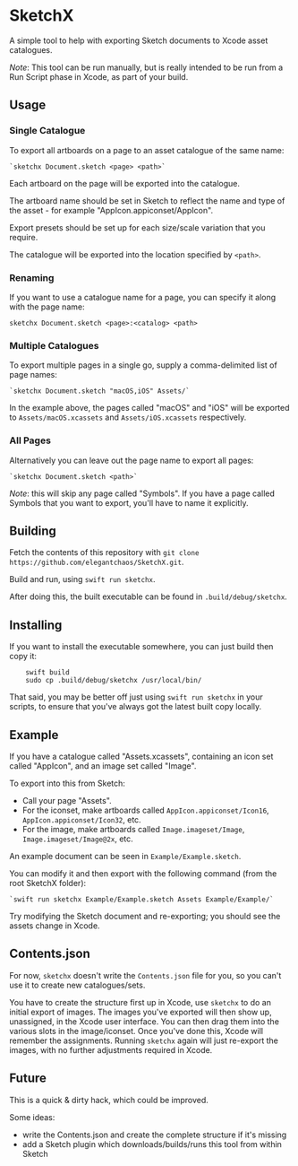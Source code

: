# SketchX

A simple tool to help with exporting Sketch documents to Xcode asset catalogues.

*Note*: This tool can be run manually, but is really intended to be run from a Run Script phase in Xcode, as part of your build.



## Usage

### Single Catalogue

To export all artboards on a page to an asset catalogue of the same name:

    `sketchx Document.sketch <page> <path>`

Each artboard on the page will be exported into the catalogue.

The artboard name should be set in Sketch to reflect the name and type of the asset - for example "AppIcon.appiconset/AppIcon".

Export presets should be set up for each size/scale variation that you require.

The catalogue will be exported into the location specified by `<path>`.

### Renaming

If you want to use a catalogue name for a page, you can specify it along with the page name:

`sketchx Document.sketch <page>:<catalog> <path>`

### Multiple Catalogues

To export multiple pages in a single go, supply a comma-delimited list of page names:

    `sketchx Document.sketch "macOS,iOS" Assets/`

In the example above, the pages called "macOS" and "iOS" will be exported to `Assets/macOS.xcassets` and `Assets/iOS.xcassets` respectively.

### All Pages

Alternatively you can leave out the page name to export all pages:

    `sketchx Document.sketch <path>`

*Note*: this will skip any page called "Symbols". If you have a page called Symbols that you want to export, you'll have to name it explicitly.



## Building

Fetch the contents of this repository with `git clone https://github.com/elegantchaos/SketchX.git`.

Build and run, using `swift run sketchx`.

After doing this, the built executable can be found in `.build/debug/sketchx`.



## Installing

If you want to install the executable somewhere, you can just build then copy it:

```
    swift build
    sudo cp .build/debug/sketchx /usr/local/bin/
```

That said, you may be better off just using `swift run sketchx` in your scripts, to ensure that you've always got the latest built copy locally.



## Example

If you have a catalogue called "Assets.xcassets", containing an icon set called "AppIcon", and an image set called "Image".

To export into this from Sketch:

- Call your page "Assets".
- For the iconset, make artboards called `AppIcon.appiconset/Icon16`, `AppIcon.appiconset/Icon32`, etc.
- For the image, make artboards called `Image.imageset/Image`, `Image.imageset/Image@2x`, etc.

An example document can be seen in `Example/Example.sketch`.

You can modify it and then export with the following command (from the root SketchX folder):

    `swift run sketchx Example/Example.sketch Assets Example/Example/`


Try modifying the Sketch document and re-exporting; you should see the assets change in Xcode.



## Contents.json

For now, `sketchx` doesn't write the `Contents.json` file for you, so you can't use it to create new catalogues/sets.

You have to create the structure first up in Xcode, use `sketchx` to do an initial export of images. The images you've
exported will then show up, unassigned, in the Xcode user interface. You can then drag them into the various slots
in the image/iconset. Once you've done this, Xcode will remember the assignments. Running `sketchx` again will just
re-export the images, with no further adjustments required in Xcode.



## Future

This is a quick & dirty hack, which could be improved.

Some ideas:

- write the Contents.json and create the complete structure if it's missing
- add a Sketch plugin which downloads/builds/runs this tool from within Sketch
